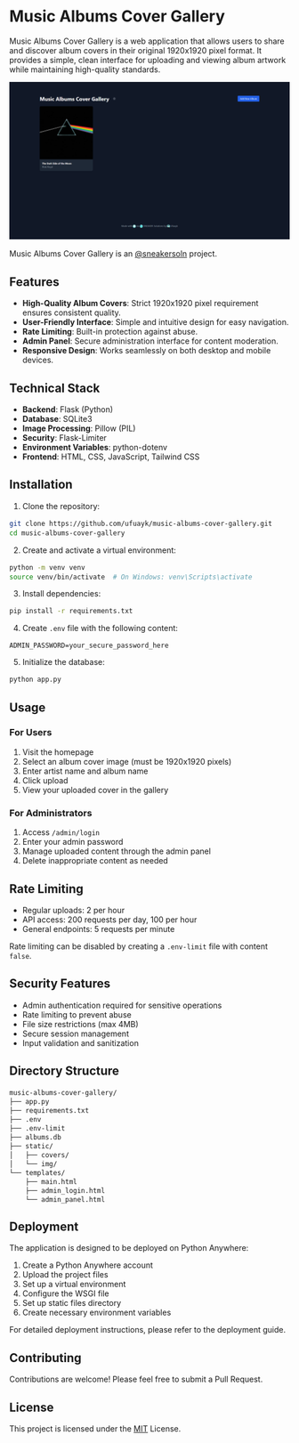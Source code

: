 # Music Albums Cover Gallery

Music Albums Cover Gallery is a web application that allows users to share and discover album covers in their original 1920x1920 pixel format. It provides a simple, clean interface for uploading and viewing album artwork while maintaining high-quality standards.

![Screenshot](https://raw.githubusercontent.com/ufuayk/music-albums-cover-gallery/refs/heads/main/screenshot.PNG)

Music Albums Cover Gallery is an [@sneakersoln](https://github.com/sneakersoln) project.

## Features

- **High-Quality Album Covers**: Strict 1920x1920 pixel requirement ensures consistent quality.
- **User-Friendly Interface**: Simple and intuitive design for easy navigation.
- **Rate Limiting**: Built-in protection against abuse.
- **Admin Panel**: Secure administration interface for content moderation.
- **Responsive Design**: Works seamlessly on both desktop and mobile devices.

## Technical Stack

- **Backend**: Flask (Python)
- **Database**: SQLite3
- **Image Processing**: Pillow (PIL)
- **Security**: Flask-Limiter
- **Environment Variables**: python-dotenv
- **Frontend**: HTML, CSS, JavaScript, Tailwind CSS

## Installation

1. Clone the repository:
```bash
git clone https://github.com/ufuayk/music-albums-cover-gallery.git
cd music-albums-cover-gallery
```

2. Create and activate a virtual environment:
```bash
python -m venv venv
source venv/bin/activate  # On Windows: venv\Scripts\activate
```

3. Install dependencies:
```bash
pip install -r requirements.txt
```

4. Create `.env` file with the following content:
```
ADMIN_PASSWORD=your_secure_password_here
```

5. Initialize the database:
```bash
python app.py
```

## Usage

### For Users
1. Visit the homepage
2. Select an album cover image (must be 1920x1920 pixels)
3. Enter artist name and album name
4. Click upload
5. View your uploaded cover in the gallery

### For Administrators
1. Access `/admin/login`
2. Enter your admin password
3. Manage uploaded content through the admin panel
4. Delete inappropriate content as needed

## Rate Limiting

- Regular uploads: 2 per hour
- API access: 200 requests per day, 100 per hour
- General endpoints: 5 requests per minute

Rate limiting can be disabled by creating a `.env-limit` file with content `false`.

## Security Features

- Admin authentication required for sensitive operations
- Rate limiting to prevent abuse
- File size restrictions (max 4MB)
- Secure session management
- Input validation and sanitization

## Directory Structure

```
music-albums-cover-gallery/
├── app.py              
├── requirements.txt   
├── .env               
├── .env-limit         
├── albums.db          
├── static/
│   ├── covers/        
│   └── img/           
└── templates/
    ├── main.html      
    ├── admin_login.html
    └── admin_panel.html
```

## Deployment

The application is designed to be deployed on Python Anywhere:

1. Create a Python Anywhere account
2. Upload the project files
3. Set up a virtual environment
4. Configure the WSGI file
5. Set up static files directory
6. Create necessary environment variables

For detailed deployment instructions, please refer to the deployment guide.

## Contributing

Contributions are welcome! Please feel free to submit a Pull Request.

## License

This project is licensed under the [MIT](LICENSE) License.
